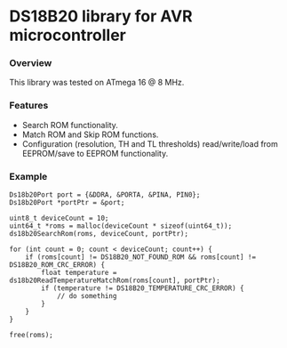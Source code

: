 # DS18B20 library for AVR microcontroller

### Overview
This library was tested on ATmega 16 @ 8 MHz.

### Features
  * Search ROM functionality.
  * Match ROM and Skip ROM functions.
  * Configuration (resolution, TH and TL thresholds) read/write/load from EEPROM/save to EEPROM functionality.

### Example
```
Ds18b20Port port = {&DDRA, &PORTA, &PINA, PIN0};
Ds18b20Port *portPtr = &port;

uint8_t deviceCount = 10;
uint64_t *roms = malloc(deviceCount * sizeof(uint64_t));
ds18b20SearchRom(roms, deviceCount, portPtr);

for (int count = 0; count < deviceCount; count++) {
    if (roms[count] != DS18B20_NOT_FOUND_ROM && roms[count] != DS18B20_ROM_CRC_ERROR) {
        float temperature = ds18b20ReadTemperatureMatchRom(roms[count], portPtr);
        if (temperature != DS18B20_TEMPERATURE_CRC_ERROR) {
            // do something
        }
    }
}

free(roms);
```